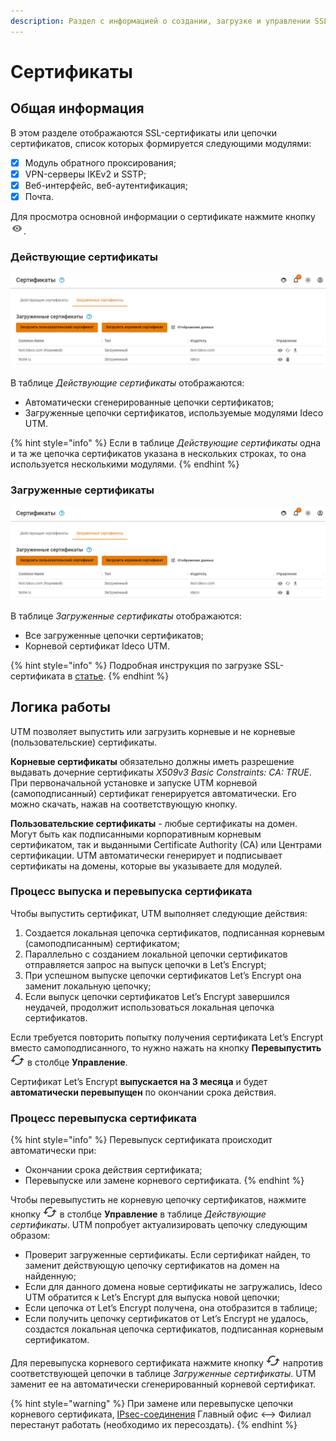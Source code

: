 ```yaml
---
description: Раздел с информацией о создании, загрузке и управлении SSL-сертификатами. Они необходимы, чтобы веб-ресурс работал по защищенному протоколу HTTPS, а браузер не выдавал ошибку безопасности.
---
```


# Сертификаты

## Общая информация

В этом разделе отображаются SSL-сертификаты или цепочки сертификатов, список которых формируется следующими модулями:

* [x] Модуль обратного проксирования;
* [x] VPN-серверы IKEv2 и SSTP;
* [x] Веб-интерфейс, веб-аутентификация;
* [x] Почта.

Для просмотра основной информации о сертификате нажмите кнопку ![](../../../.gitbook/assets/icon-eye.png).

### Действующие сертификаты

![](../../../.gitbook/assets/certificates1.png)

В таблице _Действующие сертификаты_ отображаются:
* Автоматически сгенерированные цепочки сертификатов; 
* Загруженные цепочки сертификатов, используемые модулями Ideco UTM.

{% hint style="info" %}
Если в таблице _Действующие сертификаты_ одна и та же цепочка сертификатов указана в нескольких строках, то она используется несколькими модулями.
{% endhint %}

### Загруженные сертификаты

![](../../../.gitbook/assets/certificates1.png)

В таблице _Загруженные сертификаты_ отображаются:
* Все загруженные цепочки сертификатов;
* Корневой сертификат Ideco UTM.

{% hint style="info" %}
Подробная инструкция по загрузке SSL-сертификата в [статье](upload-ssl-certificate-to-server.md).
{% endhint %}

## Логика работы

UTM позволяет выпустить или загрузить корневые и не корневые (пользовательские) сертификаты. 

**Корневые сертификаты** обязательно должны иметь разрешение выдавать дочерние сертификаты *X509v3 Basic Constraints: CA: TRUE*. При первоначальной установке и запуске UTM корневой (самоподписанный) сертификат генерируется автоматически. Его можно скачать, нажав на соответствующую кнопку.

**Пользовательские сертификаты** - любые сертификаты на домен. Могут быть как подписанными корпоративным корневым сертификатом, так и выданными Certificate Authority (CA) или Центрами сертификации. UTM автоматически генерирует и подписывает сертификаты на домены, которые вы указываете для модулей. 

### Процесс выпуска и перевыпуска сертификата

Чтобы выпустить сертификат, UTM выполняет следующие действия: 

1. Создается локальная цепочка сертификатов, подписанная корневым (самоподписанным) сертификатом;
2. Параллельно с созданием локальной цепочки сертификатов отправляется запрос на выпуск цепочки в Let’s Encrypt;
3. При успешном выпуске цепочки сертификатов Let’s Encrypt она заменит локальную цепочку;
4. Если выпуск цепочки сертификатов Let’s Encrypt завершился неудачей, продолжит использоваться локальная цепочка сертификатов.

Если требуется повторить попытку получения сертификата Let’s Encrypt вместо самоподписанного, то нужно нажать на кнопку **Перевыпустить** ![](../../../.gitbook/assets/icon-re-release.png) в столбце **Управление**.

Сертификат Let’s Encrypt **выпускается на 3 месяца** и будет **автоматически перевыпущен** по окончании срока действия.

### Процесс перевыпуска сертификата

{% hint style="info" %}
Перевыпуск сертификата происходит автоматически при:

* Окончании срока действия сертификата;
* Перевыпуске или замене корневого сертификата.
{% endhint %}

Чтобы перевыпустить не корневую цепочку сертификатов, нажмите кнопку ![](../../../.gitbook/assets/icon-re-release.png) в столбце **Управление** в таблице _Действующие сертификаты_. UTM попробует актуализировать цепочку следующим образом:

* Проверит загруженные сертификаты. Если сертификат найден, то заменит действующую цепочку сертификатов на домен на найденную;
* Если для данного домена новые сертификаты не загружались, Ideco UTM обратится к Let’s Encrypt для выпуска новой цепочки;
* Если цепочка от Let’s Encrypt получена, она отобразится в таблице;
* Если получить цепочку сертификатов от Let’s Encrypt не удалось, создастся локальная цепочка сертификатов, подписанная корневым сертификатом.

Для перевыпуска корневого сертификата нажмите кнопку ![](../../../.gitbook/assets/icon-re-release.png) напротив соответствующей цепочки в таблице _Загруженные сертификаты_. UTM заменит ее на автоматически сгенерированный корневой сертификат.

{% hint style="warning" %}
При замене или перевыпуске цепочки корневого сертификата, [IPsec-соединения](../ipsec/branch-office-and-main-office.md) Главный офис <–> Филиал перестанут работать (необходимо их пересоздать).
{% endhint %}
